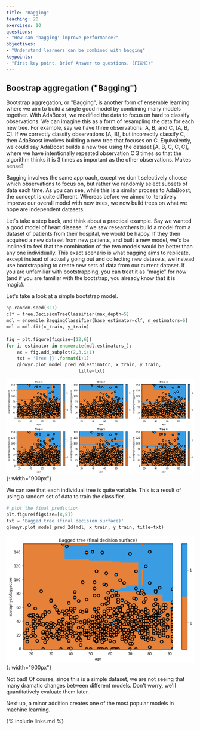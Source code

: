 ```yaml
---
title: "Bagging"
teaching: 20
exercises: 10
questions:
- "How can 'bagging' improve performance?"
objectives:
- "Understand learners can be combined with bagging"
keypoints:
- "First key point. Brief Answer to questions. (FIXME)"
---
```


## Boostrap aggregation ("Bagging")

Bootstrap aggregation, or "Bagging", is another form of ensemble learning where we aim to build a single good model by combining many models together. With AdaBoost, we modified the data to focus on hard to classify observations. We can imagine this as a form of resampling the data for each new tree. For example, say we have three observations: A, B, and C, [A, B, C]. If we correctly classify observations [A, B], but incorrectly classify C, then AdaBoost involves building a new tree that focuses on C. Equivalently, we could say AdaBoost builds a new tree using the dataset [A, B, C, C, C], where we have intentionally repeated observation C 3 times so that the algorithm thinks it is 3 times as important as the other observations. Makes sense?

Bagging involves the same approach, except we don't selectively choose which observations to focus on, but rather we randomly select subsets of data each time. As you can see, while this is a similar process to AdaBoost, the concept is quite different. Whereas before we aimed to iteratively improve our overall model with new trees, we now build trees on what we hope are independent datasets.

Let's take a step back, and think about a practical example. Say we wanted a good model of heart disease. If we saw researchers build a model from a dataset of patients from their hospital, we would be happy. If they then acquired a new dataset from new patients, and built a new model, we'd be inclined to feel that the combination of the two models would be better than any one individually. This exact scenario is what bagging aims to replicate, except instead of actually going out and collecting new datasets, we instead use bootstrapping to create new sets of data from our current dataset. If you are unfamiliar with bootstrapping, you can treat it as "magic" for now (and if you are familiar with the bootstrap, you already know that it is magic).

Let's take a look at a simple bootstrap model.

```python
np.random.seed(321)
clf = tree.DecisionTreeClassifier(max_depth=5)
mdl = ensemble.BaggingClassifier(base_estimator=clf, n_estimators=6)
mdl = mdl.fit(x_train, y_train)

fig = plt.figure(figsize=[12,6])
for i, estimator in enumerate(mdl.estimators_):    
    ax = fig.add_subplot(2,3,i+1)
    txt = 'Tree {}'.format(i+1)
    glowyr.plot_model_pred_2d(estimator, x_train, y_train, 
                           title=txt)
```

![](../fig/section5-fig1.png){: width="900px"}

We can see that each individual tree is quite variable. This is a result of using a random set of data to train the classifier.

```python
# plot the final prediction
plt.figure(figsize=[8,5])
txt = 'Bagged tree (final decision surface)'
glowyr.plot_model_pred_2d(mdl, x_train, y_train, title=txt)
```

![](../fig/section5-fig2.png){: width="900px"}

Not bad! Of course, since this is a simple dataset, we are not seeing that many dramatic changes between different models. Don't worry, we'll quantitatively evaluate them later.

Next up, a minor addition creates one of the most popular models in machine learning.

{% include links.md %}

